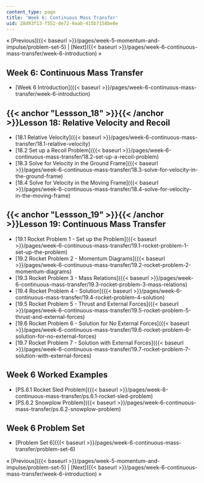 ```yaml
---
content_type: page
title: 'Week 6: Continuous Mass Transfer'
uid: 28d93f13-f552-de72-9aab-415b7158be8e
---
```


« [Previous]({{< baseurl >}}/pages/week-5-momentum-and-impulse/problem-set-5) | [Next]({{< baseurl >}}/pages/week-6-continuous-mass-transfer/week-6-introduction) »

Week 6: Continuous Mass Transfer
--------------------------------

*   [Week 6 Introduction]({{< baseurl >}}/pages/week-6-continuous-mass-transfer/week-6-introduction)

{{< anchor "Lessson_18" >}}{{< /anchor >}}Lesson 18: Relative Velocity and Recoil
---------------------------------------------------------------------------------

*   [18.1 Relative Velocity]({{< baseurl >}}/pages/week-6-continuous-mass-transfer/18.1-relative-velocity)
*   [18.2 Set up a Recoil Problem]({{< baseurl >}}/pages/week-6-continuous-mass-transfer/18.2-set-up-a-recoil-problem)
*   [18.3 Solve for Velocity in the Ground Frame]({{< baseurl >}}/pages/week-6-continuous-mass-transfer/18.3-solve-for-velocity-in-the-ground-frame)
*   [18.4 Solve for Velocity in the Moving Frame]({{< baseurl >}}/pages/week-6-continuous-mass-transfer/18.4-solve-for-velocity-in-the-moving-frame)

{{< anchor "Lessson_19" >}}{{< /anchor >}}Lesson 19: Continuous Mass Transfer
-----------------------------------------------------------------------------

*   [19.1 Rocket Problem 1 - Set up the Problem]({{< baseurl >}}/pages/week-6-continuous-mass-transfer/19.1-rocket-problem-1-set-up-the-problem)
*   [19.2 Rocket Problem 2 - Momentum Diagrams]({{< baseurl >}}/pages/week-6-continuous-mass-transfer/19.2-rocket-problem-2-momentum-diagrams)
*   [19.3 Rocket Problem 3 - Mass Relations]({{< baseurl >}}/pages/week-6-continuous-mass-transfer/19.3-rocket-problem-3-mass-relations)
*   [19.4 Rocket Problem 4 - Solution]({{< baseurl >}}/pages/week-6-continuous-mass-transfer/19.4-rocket-problem-4-solution)
*   [19.5 Rocket Problem 5 - Thrust and External Forces]({{< baseurl >}}/pages/week-6-continuous-mass-transfer/19.5-rocket-problem-5-thrust-and-external-forces)
*   [19.6 Rocket Problem 6 - Solution for No External Forces]({{< baseurl >}}/pages/week-6-continuous-mass-transfer/19.6-rocket-problem-6-solution-for-no-external-forces)
*   [19.7 Rocket Problem 7 - Solution with External Forces]({{< baseurl >}}/pages/week-6-continuous-mass-transfer/19.7-rocket-problem-7-solution-with-external-forces)

Week 6 Worked Examples
----------------------

*   [PS.6.1 Rocket Sled Problem]({{< baseurl >}}/pages/week-6-continuous-mass-transfer/ps.6.1-rocket-sled-problem)
*   [PS.6.2 Snowplow Problem]({{< baseurl >}}/pages/week-6-continuous-mass-transfer/ps.6.2-snowplow-problem)

Week 6 Problem Set
------------------

*   [Problem Set 6]({{< baseurl >}}/pages/week-6-continuous-mass-transfer/problem-set-6)

« [Previous]({{< baseurl >}}/pages/week-5-momentum-and-impulse/problem-set-5) | [Next]({{< baseurl >}}/pages/week-6-continuous-mass-transfer/week-6-introduction) »
